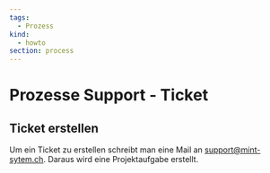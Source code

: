 ```yaml
---
tags:
  - Prozess
kind:
  - howto
section: process
---
```

# Prozesse Support - Ticket

## Ticket erstellen

Um ein Ticket zu erstellen schreibt man eine Mail an <support@mint-sytem.ch>. Daraus wird eine Projektaufgabe erstellt.